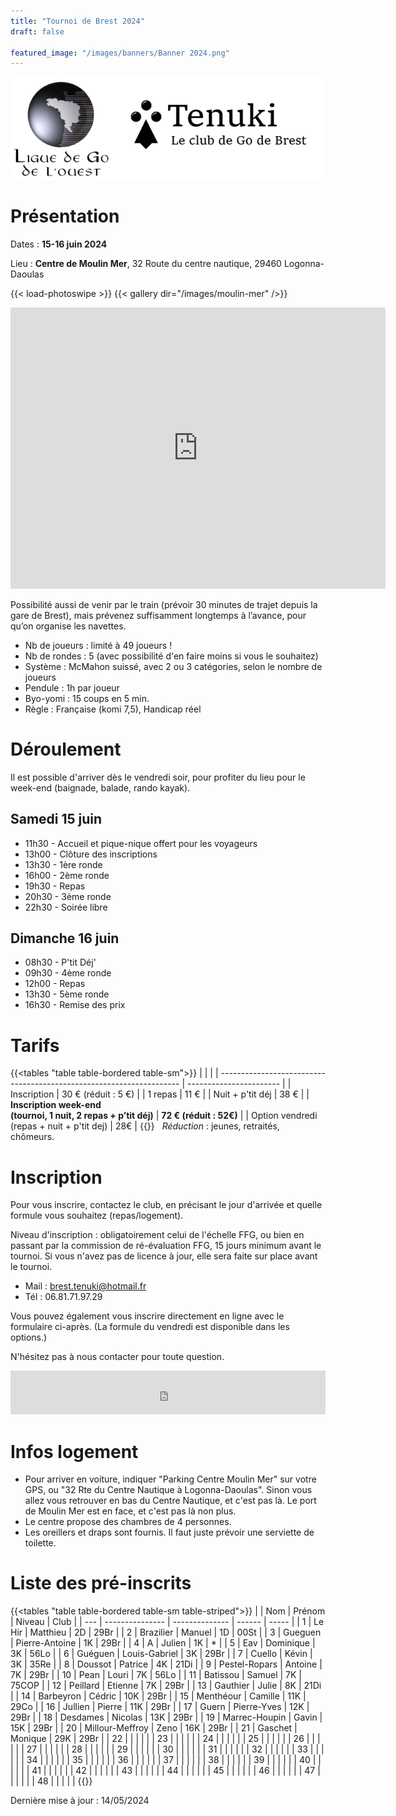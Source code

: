 ```yaml
---
title: "Tournoi de Brest 2024"
draft: false

featured_image: "/images/banners/Banner 2024.png"
---
```


![Logo Tenuki Brest](featured.png)

# Présentation

Dates : **15-16 juin 2024**

Lieu : **Centre de Moulin Mer**, 32 Route du centre nautique, 29460 Logonna-Daoulas

{{< load-photoswipe >}}
{{< gallery dir="/images/moulin-mer" />}}

<iframe src="https://www.google.com/maps/embed/v1/place?key=AIzaSyAVerLPfkUDJqSTjO6bsSsbblzfXLwY9pw&q=Centre+Nautique+de+Moulin+Mer&zoom=10" width="600" height="450" frameborder="0" style="border:0"></iframe>

<!-- Détail sur itinéraire -->

Possibilité aussi de venir par le train (prévoir 30 minutes de trajet depuis la gare de Brest), mais prévenez suffisamment longtemps à l’avance, pour qu’on organise les navettes.

- Nb de joueurs : limité à 49 joueurs !
- Nb de rondes : 5 (avec possibilité d'en faire moins si vous le souhaitez)
- Système : McMahon suissé, avec 2 ou 3 catégories, selon le nombre de joueurs
- Pendule : 1h par joueur
- Byo-yomi : 15 coups en 5 min.
- Règle : Française (komi 7,5), Handicap réel

<!-- Lots, par catégorie (fonction du nombre du participants) : 1ers lots en invitations à des tournois, et pour tous les participants : un lot à clé ! -->

# Déroulement

Il est possible d'arriver dès le vendredi soir, pour profiter du lieu pour le week-end (baignade, balade, rando kayak). 

## Samedi 15 juin

- 11h30 - Accueil et pique-nique offert pour les voyageurs
- 13h00 - Clôture des inscriptions
- 13h30 - 1ère ronde
- 16h00 - 2ème ronde
- 19h30 - Repas
- 20h30 - 3ème ronde
- 22h30 - Soirée libre

## Dimanche 16 juin

- 08h30 - P'tit Déj'
- 09h30 - 4ème ronde
- 12h00 - Repas
- 13h30 - 5ème ronde
- 16h30 - Remise des prix

# Tarifs

{{<tables "table table-bordered table-sm">}}
|                                                                      |                         |
| -------------------------------------------------------------------- | ----------------------- |
| Inscription                                                          | 30 € (réduit : 5 €)     |
| 1 repas                                                              | 11 €                    |
| Nuit + p'tit déj                                                     | 38 €                    |
| **Inscription week-end <br> (tournoi, 1 nuit, 2 repas + p’tit déj)** | **72 € (réduit : 52€)** |
| Option vendredi (repas + nuit + p'tit dej)                           | 28€                     |
{{</tables>}}
 
*Réduction* : jeunes, retraités, chômeurs. 


# Inscription

Pour vous inscrire, contactez le club, en précisant le jour d'arrivée et quelle formule vous souhaitez (repas/logement).

Niveau d'inscription : obligatoirement celui de l'échelle FFG, ou bien en passant par la commission de ré-évaluation FFG, 15 jours minimum avant le tournoi. Si vous n'avez pas de licence à jour, elle sera faite sur place avant le tournoi. 

- Mail : brest.tenuki@hotmail.fr
- Tél : 06.81.71.97.29

Vous pouvez également vous inscrire directement en ligne avec le formulaire ci-après. 
(La formule du vendredi est disponible dans les options.)

N'hésitez pas à nous contacter pour toute question. 

<iframe id="haWidget" allowtransparency="true" src="https://www.helloasso.com/associations/tenuki-club-de-go-de-brest/evenements/tournoi-de-go-de-brest-2024/widget-bouton" style="width: 100%; height: 70px; border: none;"></iframe>

# Infos logement

- Pour arriver en voiture, indiquer "Parking Centre Moulin Mer" sur votre GPS, ou "32 Rte du Centre Nautique à Logonna-Daoulas". Sinon vous allez vous retrouver en bas du Centre Nautique, et c'est pas là. Le port de Moulin Mer est en face, et c'est pas là non plus. 
- Le centre propose des chambres de 4 personnes. 
- Les oreillers et draps sont fournis. Il faut juste prévoir une serviette de toilette.

# Liste des pré-inscrits

{{<tables "table table-bordered table-sm table-striped">}}
|     | Nom             | Prénom         | Niveau | Club  |
| --- | --------------- | -------------- | ------ | ----- |
| 1   | Le Hir          | Matthieu       | 2D     | 29Br  |
| 2   | Brazilier       | Manuel         | 1D     | 00St  |
| 3   | Gueguen         | Pierre-Antoine | 1K     | 29Br  |
| 4   | A               | Julien         | 1K     | *     |
| 5   | Eav             | Dominique      | 3K     | 56Lo  |
| 6   | Guéguen         | Louis-Gabriel  | 3K     | 29Br  |
| 7   | Cuello          | Kévin          | 3K     | 35Re  |
| 8   | Doussot         | Patrice        | 4K     | 21Di  |
| 9   | Pestel-Ropars   | Antoine        | 7K     | 29Br  |
| 10  | Pean            | Louri          | 7K     | 56Lo  |
| 11  | Batissou        | Samuel         | 7K     | 75COP |
| 12  | Peillard        | Etienne        | 7K     | 29Br  |
| 13  | Gauthier        | Julie          | 8K     | 21Di  |
| 14  | Barbeyron       | Cédric         | 10K    | 29Br  |
| 15  | Menthéour       | Camille        | 11K    | 29Co  |
| 16  | Jullien         | Pierre         | 11K    | 29Br  |
| 17  | Guern           | Pierre-Yves    | 12K    | 29Br  |
| 18  | Desdames        | Nicolas        | 13K    | 29Br  |
| 19  | Marrec-Houpin   | Gavin          | 15K    | 29Br  |
| 20  | Millour-Meffroy | Zeno           | 16K    | 29Br  |
| 21  | Gaschet         | Monique        | 29K    | 29Br  |
| 22  |                 |                |        |       |
| 23  |                 |                |        |       |
| 24  |                 |                |        |       |
| 25  |                 |                |        |       |
| 26  |                 |                |        |       |
| 27  |                 |                |        |       |
| 28  |                 |                |        |       |
| 29  |                 |                |        |       |
| 30  |                 |                |        |       |
| 31  |                 |                |        |       |
| 32  |                 |                |        |       |
| 33  |                 |                |        |       |
| 34  |                 |                |        |       |
| 35  |                 |                |        |       |
| 36  |                 |                |        |       |
| 37  |                 |                |        |       |
| 38  |                 |                |        |       |
| 39  |                 |                |        |       |
| 40  |                 |                |        |       |
| 41  |                 |                |        |       |
| 42  |                 |                |        |       |
| 43  |                 |                |        |       |
| 44  |                 |                |        |       |
| 45  |                 |                |        |       |
| 46  |                 |                |        |       |
| 47  |                 |                |        |       |
| 48  |                 |                |        |       |
{{</tables>}}

Dernière mise à jour : 14/05/2024
